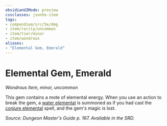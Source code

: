 ```yaml
---
obsidianUIMode: preview
cssclasses: json5e-item
tags:
- compendium/src/5e/dmg
- item/rarity/uncommon
- item/tier/minor
- item/wondrous
aliases: 
- "Elemental Gem, Emerald"
---
```

# Elemental Gem, Emerald
*Wondrous Item, minor, uncommon*  


This gem contains a mote of elemental energy. When you use an action to break the gem, a [water elemental](/3-Mechanics/CLI/bestiary/elemental/water-elemental.md) is summoned as if you had cast the [conjure elemental](/3-Mechanics/CLI/spells/conjure-elemental.md) spell, and the gem's magic is lost.

*Source: Dungeon Master's Guide p. 167. Available in the SRD.*